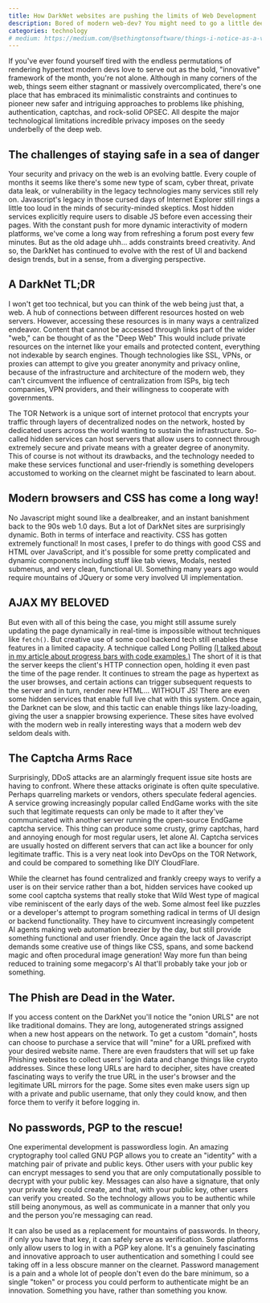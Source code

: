 ```yaml
---
title: How DarkNet websites are pushing the limits of Web Development
description: Bored of modern web-dev? You might need to go a little deeper than a new JS framework.
categories: technology
# medium: https://medium.com/@sethingtonsoftware/things-i-notice-as-a-visually-impaired-person-a-living-list-1790d9cae01c
---
```


If you've ever found yourself tired with the endless permutations of rendering hypertext modern devs love to serve out as the bold, "innovative" framework of the month, you're not alone. Although in many corners of the web, things seem either stagnant or massively overcomplicated, there's one place that has embraced its minimalistic constraints and continues to pioneer new safer and intriguing approaches to problems like phishing, authentication, captchas, and rock-solid OPSEC. All despite the major technological limitations incredible privacy imposes on the seedy underbelly of the deep web.

## The challenges of staying safe in a sea of danger
Your security and privacy on the web is an evolving battle. Every couple of months it seems like there's some new type of scam, cyber threat, private data leak, or vulnerability in the legacy technologies many services still rely on. Javascript's legacy in those cursed days of Internet Explorer still rings a little too loud in the minds of security-minded skeptics. Most hidden services explicitly require users to disable JS before even accessing their pages. With the constant push for more dynamic interactivity of modern platforms, we've come a long way from refreshing a forum post every few minutes. But as the old adage uhh... adds constraints breed creativity. And so, the DarkNet has continued to evolve with the rest of UI and backend design trends, but in a sense, from a diverging perspective.

## A DarkNet TL;DR
I won't get too technical, but you can think of the web being just that, a web. A hub of connections between different resources hosted on web servers. However, accessing these resources is in many ways a centralized endeavor. Content that cannot be accessed through links part of the wider "web," can be thought of as the "Deep Web" This would include private resources on the internet like your emails and protected content, everything not indexable by search engines. Though technologies like SSL, VPNs, or proxies can attempt to give you greater anonymity and privacy online, because of the infrastructure and architecture of the modern web, they can't circumvent the influence of centralization from ISPs, big tech companies, VPN providers, and their willingness to cooperate with governments. 

The TOR Network is a unique sort of internet protocol that encrypts your traffic through layers of decentralized nodes on the network, hosted by dedicated users across the world wanting to sustain the infrastructure. So-called hidden services can host servers that allow users to connect through extremely secure and private means with a greater degree of anonymity. This of course is not without its drawbacks, and the technology needed to make these services functional and user-friendly is something developers accustomed to working on the clearnet might be fascinated to learn about.

## Modern browsers and CSS has come a long way!
No Javascript might sound like a dealbreaker, and an instant banishment back to the 90s web 1.0 days. But a lot of DarkNet sites are surprisingly dynamic. Both in terms of interface and reactivity. CSS has gotten extremely functional! In most cases, I prefer to do things with good CSS and HTML over JavaScript, and it's possible for some pretty complicated and dynamic components including stuff like tab views, Modals, nested submenus, and very clean, functional UI. Something many years ago would require mountains of JQuery or some very involved UI implementation.

## AJAX MY BELOVED

But even with all of this being the case, you might still assume surely updating the page dynamically in real-time is impossible without techniques like `fetch()`. But creative use of some cool backend tech still enables these features in a limited capacity. A technique called Long Polling [(I talked about in my article about progress bars with code examples.)](/blog/progressbar) The short of it is that the server keeps the client's HTTP connection open, holding it even past the time of the page render. It continues to stream the page as hypertext as the user browses, and certain actions can trigger subsequent requests to the server and in turn, render new HTML... WITHOUT JS! There are even some hidden services that enable full live chat with this system. Once again, the Darknet can be slow, and this tactic can enable things like lazy-loading, giving the user a snappier browsing experience. These sites have evolved with the modern web in really interesting ways that a modern web dev seldom deals with.

## The Captcha Arms Race
Surprisingly, DDoS attacks are an alarmingly frequent issue site hosts are having to confront. Where these attacks originate is often quite speculative. Perhaps quarreling markets or vendors, others speculate federal agencies. A service growing increasingly popular called EndGame works with the site such that legitimate requests can only be made to it after they've communicated with another server running the open-source EndGame captcha service. This thing can produce some crusty, grimy captchas, hard and annoying enough for most regular users, let alone AI. Captcha services are usually hosted on different servers that can act like a bouncer for only legitimate traffic. This is a very neat look into DevOps on the TOR Network, and could be compared to something like DIY CloudFlare.

While the clearnet has found centralized and frankly creepy ways to verify a user is on their service rather than a bot, hidden services have cooked up some cool captcha systems that really stoke that Wild West type of magical vibe reminiscent of the early days of the web. Some almost feel like puzzles or a developer's attempt to program something radical in terms of UI design or backend functionality. They have to circumvent increasingly competent AI agents making web automation breezier by the day, but still provide something functional and user friendly. Once again the lack of Javascript demands some creative use of things like CSS, spans, and some backend magic and often procedural image generation! Way more fun than being reduced to training some megacorp's AI that'll probably take your job or something.

## The Phish are Dead in the Water.
If you access content on the DarkNet you'll notice the "onion URLS" are not like traditional domains. They are long, autogenerated strings assigned when a new host appears on the network. To get a custom "domain", hosts can choose to purchase a service that will "mine" for a URL prefixed with your desired website name. There are even fraudsters that will set up fake Phishing websites to collect users' login data and change things like crypto addresses. Since these long URLs are hard to decipher, sites have created fascinating ways to verify the true URL in the user's browser and the legitimate URL mirrors for the page. Some sites even make users sign up with a private and public username, that only they could know, and then force them to verify it before logging in.

## No passwords, PGP to the rescue!
One experimental development is passwordless login. An amazing cryptography tool called GNU PGP allows you to create an "identity" with a matching pair of private and public keys. Other users with your public key can encrypt messages to send you that are only computationally possible to decrypt with your public key. Messages can also have a signature, that only your private key could create, and that, with your public key, other users can verify you created. So the technology allows you to be authentic while still being anonymous, as well as communicate in a manner that only you and the person you're messaging can read.

It can also be used as a replacement for mountains of passwords. In theory, if only you have that key, it can safely serve as verification. Some platforms only allow users to log in with a PGP key alone. It's a genuinely fascinating and innovative approach to user authentication and something I could see taking off in a less obscure manner on the clearnet. Password management is a pain and a whole lot of people don't even do the bare minimum, so a single "token" or process you could perform to authenticate might be an innovation. Something you have, rather than something you know.
